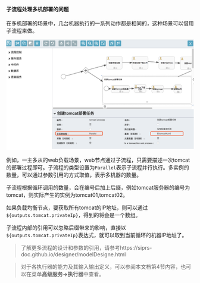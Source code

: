 #### 子流程处理多机部署的问题

在多机部署的场景中，几台机器执行的一系列动作都是相同的，这种场景可以借用子流程来做。

![img](..\image\subprocess.png)

例如，一主多从的web负载场景，web节点通过子流程，只需要描述一次tomcat的部署过程即可。子流程的类型设置为`Parallel`表示子流程并行执行。多实例的数量，可以通过参数引用的方式取值，表示多机器的数量。

子流程根据循环调用的数量，会在编号后加上后缀，例如tomcat服务器的编号为tomcat，则实际产生的实例为tomcat01,tomcat02。

如果负载均衡节点，要获取所有tomcat的IP地址，则可以通过`${outputs.tomcat.privateIp}`，得到的将会是一个数组。

子流程内部的引用可以忽略后缀带来的影响，直接以`${outputs.tomcat.privateIp}`表达式，就可以取到当前循环的机器IP地址了。

> 了解更多流程的设计和参数的引用，请参考https://siprs-doc.github.io/designer/modelDesigne.html

> 对于各执行器的能力及其输入输出定义，可以参阅本文档第4节内容，也可以在菜单**高级服务->执行器**中查看。